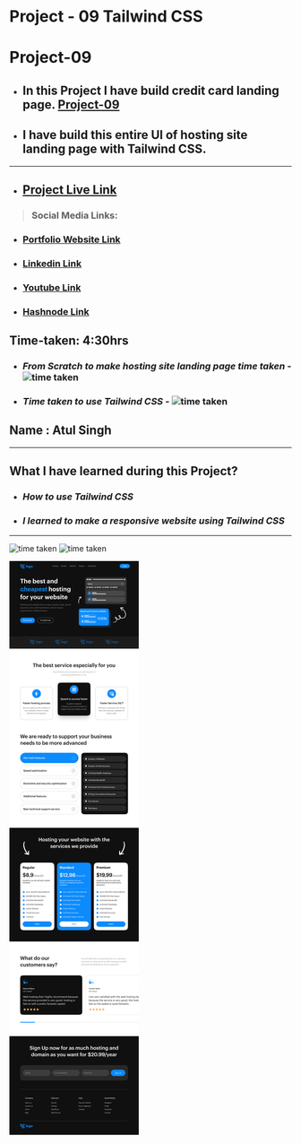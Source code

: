# Project - 09 Tailwind CSS

# Project-09

- ## In this Project I have build credit card landing page. [Project-09](https://inspiring-sunflower-97efd1.netlify.app/)

- ## I have build this entire UI of hosting site landing page with Tailwind CSS.

---

- ## [ Project Live Link](https://inspiring-sunflower-97efd1.netlify.app/)
> ### Social Media Links:

- ### [Portfolio Website Link](https://www.findcoder.io/u/atulsinghatul)
- ### [Linkedin Link](https://www.linkedin.com/in/atul-singh-082529249/)
- ### [Youtube Link](https://www.youtube.com/channel/UCBNc9Vs9mAFxnAKjzWRqDFQ)
- ### [Hashnode Link](https://atulsinghatul.hashnode.dev/)

## Time-taken: 4:30hrs

- ### _From Scratch to make hosting site landing page time taken_ - ![time taken](https://img.shields.io/badge/1-hrs-yellowgreen)

- ### _Time taken to use Tailwind CSS_ - ![time taken](https://img.shields.io/badge/3:30-hrs-orange)

## Name : Atul Singh

---

## What I have learned during this Project?

- ### _How to use Tailwind CSS_

- ### _I learned to make a responsive website using Tailwind CSS_

---

![time taken](https://img.shields.io/badge/Project-08-green) ![time taken](https://img.shields.io/badge/Hosting%20Site%20Landing%20Page-Tailwind%20%26%20CSS-blue)

![Project 2](./Hosting%20Landing%20Page.png)
